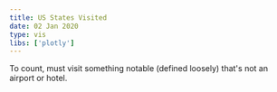 ```yaml
---
title: US States Visited
date: 02 Jan 2020
type: vis
libs: ['plotly']
---
```

To count, must visit something notable (defined loosely) that's not an airport or hotel.